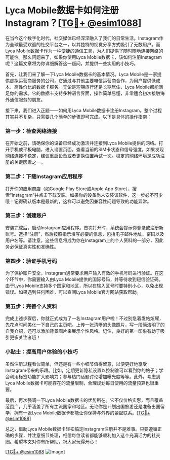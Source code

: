 # Lyca Mobile数据卡如何注册Instagram？[[TG💪+ @esim1088](https://t.me/s/esim1088)]

在当今这个数字化时代，社交媒体已经深深融入了我们的日常生活。Instagram作为全球最受欢迎的社交平台之一，以其独特的视觉分享方式吸引了无数用户。而Lyca Mobile数据卡作为一种便捷的通信工具，为人们提供了随时随地连接网络的可能性。那么问题来了，如果你使用Lyca Mobile数据卡，该如何注册Instagram呢？这篇文章将为你详细解答这一疑问，并提供一些实用的小技巧。

首先，让我们来了解一下Lyca Mobile数据卡的基本情况。Lyca Mobile是一家提供虚拟运营商服务的公司，它通过与其他主要电信运营商合作，为用户提供低成本、高性价比的数据卡服务。无论是短期旅行还是长期居住，Lyca Mobile都能满足你的需求。它的数据卡支持多种语言界面，操作简单易懂，非常适合初次接触海外通信服务的朋友。

接下来，我们进入正题——如何用Lyca Mobile数据卡注册Instagram。整个过程其实并不复杂，只需要几个简单的步骤即可完成。以下是具体的操作指南：

### 第一步：检查网络连接

在开始之前，请确保你的设备已经成功激活并连接到Lyca Mobile提供的网络。打开手机或平板电脑，进入设置页面，查看当前的SIM卡状态和信号强度。如果发现网络连接不稳定，建议重启设备或者更换位置再试一次。稳定的网络环境是成功注册的关键因素之一。

### 第二步：下载Instagram应用程序

打开你的应用商店（如Google Play Store或Apple App Store），搜索“Instagram”并点击下载安装。如果你的设备尚未安装该软件，这一步必不可少哦！记得确认版本是最新的，这样可以避免因兼容性问题导致的功能异常。

### 第三步：创建账户

安装完成后，启动Instagram应用程序。首次打开时，系统会提示你登录或注册新账号。选择“注册”，然后按照指示填写必要的信息，包括电子邮件地址、密码以及用户名等。请注意，这些信息将成为你在Instagram上的个人资料的一部分，因此务必保证真实性和准确性。

### 第四步：验证手机号码

为了保护账户安全，Instagram通常要求用户输入有效的手机号码进行验证。在这个环节中，你需要输入由Lyca Mobile提供的国际号码，并等待收到短信验证码。由于Lyca Mobile支持多个国家和地区，所以在输入区号时要特别小心，以免出现错误。如果遇到任何困难，可以查阅Lyca Mobile官方网站获取帮助。

### 第五步：完善个人资料

完成上述步骤后，你就正式成为了一名Instagram用户啦！不过别急着发帖炫耀，先花点时间美化一下自己的主页吧。上传一张清晰的头像照片，写一段简洁明了的自我介绍，还可以添加背景图片来展示个性风格。记住，良好的第一印象有助于吸引更多关注者哦！

### 小贴士：提高用户体验的小技巧

虽然注册过程看似简单，但还是有一些小细节值得留意，以便更好地享受Instagram带来的乐趣。比如，定期更新隐私设置以控制谁可以看到你的帖子；学会利用标签功能扩大影响力；参与热门话题讨论增加曝光度等等。此外，考虑到Lyca Mobile数据卡可能存在的流量限制，合理规划每日使用的流量预算也很重要。

最后，再次强调一下Lyca Mobile数据卡的优势所在。它不仅价格实惠，而且覆盖范围广，几乎涵盖了所有主流国家和地区。无论你是计划出国旅游还是准备出国留学，拥有一张Lyca Mobile数据卡都能让你保持与外界的紧密联系。[[TG💪+ @esim1088](https://t.me/s/esim1088)]

总之，借助Lyca Mobile数据卡轻松搞定Instagram注册并不是难事。只要遵循正确的步骤，并注意细节处理，相信每位读者都能够顺利加入这个充满活力的社交圈。希望本文对你有所帮助，祝大家玩得开心！

[[TG💪+ @esim1088](https://t.me/s/esim1088) ![Image](https://i.postimg.cc/4NQfJmqS/Snipaste-2025-05-13-00-14-12.png)]